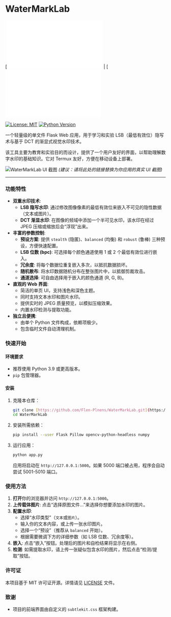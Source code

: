 # WaterMarkLab

[![English](README.md) | [![中文](README_zh.md)

[![License: MIT](https://img.shields.io/badge/License-MIT-yellow.svg)](https://opensource.org/licenses/MIT)
[![Python Version](https://img.shields.io/badge/python-3.9+-blue.svg)](https://www.python.org/downloads/)

一个轻量级的单文件 Flask Web 应用，用于学习和实验 LSB（最低有效位）隐写术与基于 DCT 的渐显式视觉水印技术。

该工具主要为教育和实验目的而设计，提供了一个用户友好的界面，以帮助理解数字水印的基础知识。它对 Termux 友好，方便在移动设备上部署。

![WaterMarkLab UI 截图](https://user-images.githubusercontent.com/YOUR_USER_ID/YOUR_REPO_ID/...)
*(建议：请将此处的链接替换为你应用的真实 UI 截图)*

---

### 功能特性

* **双重水印技术**:
    * **LSB 隐写水印**: 通过修改图像像素的最低有效位来嵌入不可见的隐性数据（文本或图片）。
    * **DCT 渐显水印**: 在图像的频域中添加一个半可见水印，该水印在经过 JPEG 压缩或缩放后会“浮现”出来。
* **丰富的参数控制**:
    * **预设方案**: 提供 `stealth` (隐匿)、`balanced` (均衡) 和 `robust` (鲁棒) 三种预设，方便快速配置。
    * **LSB 位数 (bpc)**: 可选择每个颜色通道使用 1 或 2 个最低有效位进行嵌入。
    * **冗余度**: 将每个数据位重复嵌入多次，以抵抗数据损坏。
    * **随机散布**: 将水印数据随机分布在整张图片中，以抵御剪裁攻击。
    * **通道选择**: 可自由选择用于嵌入的颜色通道 (R, G, B)。
* **直观的 Web 界面**:
    * 简洁的单页 UI，支持浅色和深色主题。
    * 同时支持文本水印和图片水印。
    * 提供实时的 JPEG 质量预览，以模拟压缩效果。
    * 内置水印检测与提取功能。
* **独立且便携**:
    * 由单个 Python 文件构成，依赖项极少。
    * 包含临时文件自动清理机制。

### 快速开始

#### 环境要求

- 推荐使用 Python 3.9 或更高版本。
- `pip` 包管理器。

#### 安装

1.  克隆本仓库：
    ```bash
    git clone [https://github.com/Flen-Plnens/WaterMarkLab.git](https://github.com/Flen-Plnens/WaterMarkLab.git)
    cd WaterMarkLab
    ```

2.  安装所需依赖：
    ```bash
    pip install --user Flask Pillow opencv-python-headless numpy
    ```

3.  运行应用：
    ```bash
    python app.py
    ```
    应用将启动在 `http://127.0.0.1:5000`。如果 5000 端口被占用，程序会自动尝试 5001-5010 端口。

### 使用方法

1.  **打开**你的浏览器并访问 `http://127.0.0.1:5000`。
2.  **上传载体图片**: 点击“选择原图文件...”来选择你想要添加水印的图片。
3.  **配置水印**:
    * 选择“水印类型”（`文本`或`图片`）。
    * 输入你的文本内容，或上传一张水印图片。
    * 选择一个“预设”（推荐从 `balanced` 开始）。
    * 根据需要微调下方的详细参数（如 LSB 位数、冗余度等）。
4.  **嵌入**: 点击“嵌入”按钮。处理后的图片和自检结果将显示在右侧。
5.  **检测**: 如需提取水印，请上传一张疑似包含水印的图片，然后点击“检测/提取”按钮。

### 许可证

本项目基于 MIT 许可证开源。详情请见 [LICENSE](LICENSE) 文件。

### 致谢

* 项目的前端界面由自定义的 `subtlekit.css` 框架构建。
